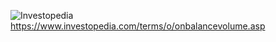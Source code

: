 ![Investopedia](https://static.dwcdn.net/custom/themes/investopedia/INV_Logo_2019-02%20(1).png)
https://www.investopedia.com/terms/o/onbalancevolume.asp
